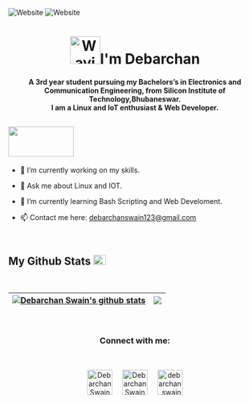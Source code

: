 ![Website](https://komarev.com/ghpvc/?username=djswain9&label=Profile%20views&color=0e75b6&style=flat)
![Website](https://img.shields.io/github/followers/djswain9?style=social)

<h1 align="center"><img src="https://media4.giphy.com/media/uL5P9fPUHmqwphj6Qy/giphy.gif?cid=ecf05e47qshbkmn8jnad1kk0z2n7oyhp90prg31k5rdpcgmh&rid=giphy.gif&ct=s" 
         alt="Waving hand animated gif"
         height="55"
         width="60" />I'm Debarchan
</h1>

<h4 align="center">
        A 3rd year student pursuing my Bachelors’s in Electronics and Communication Engineering, from Silicon Institute of Technology,Bhubaneswar.<br>
I am a Linux and IoT enthusiast & Web Developer.
</h4>




<h2> <img src="https://media4.giphy.com/media/ZbH8qLL8vHXBjrBuO7/giphy.gif?cid=ecf05e47mtc1ilybozms77jo6x0ltmk7dhgc5dyckvyz5sb0&rid=giphy.gif&ct=ts" height="60" width="130" /> </h2>


- 🔭 I’m currently working on my skills.

- 💬 Ask me about Linux and IOT.

- 🌱 I’m currently learning Bash Scripting and Web Develoment.

- 📫 Contact me here: debarchanswain123@gmail.com

<br>




<h2>My Github Stats <img src="https://media3.giphy.com/media/ZOKhyP4ai1guMHhwFB/giphy.gif?cid=ecf05e47jldu0czq7hzh6vxv694idc5bscx563lb0idptlno&rid=giphy.gif&ct=s" height="20" width="25" /></h2>
<br>
  
| <a href="https://github.com/anuraghazra/github-readme-stats"><img align="center" src="https://github-readme-stats.vercel.app/api?username=djswain9&show_icons=true&include_all_commits=true&theme=radical&hide_border=true" alt="Debarchan Swain's github stats" /></a> | <a href="https://github.com/anuraghazra/github-readme-stats"><img align="center" src="https://github-readme-stats.vercel.app/api/top-langs/?username=djswain9&layout=defult&theme=radical&hide_border=true" /></a> |
| ------------- | ------------- |
<br>




<h3 align="center">Connect with me:</h3>
<br>
<p align="center">
<a href="https://twitter.com/DebarchanSwain9" target="_blank"><img align="center" src="https://img.icons8.com/cute-clipart/64/000000/twitter.png" alt="DebarchanSwain9" height="50" width="50" /></a> &nbsp;&nbsp;&nbsp;
<a href="https://www.linkedin.com/in/debarchan-swain-0511a2191/" target="_blank"><img align="center" src="https://img.icons8.com/cute-clipart/64/000000/linkedin.png" alt="Debarchan Swain" height="50" width="50" /></a>&nbsp;&nbsp;&nbsp;&nbsp;
<a href="https://www.instagram.com/debarchan_swain/" target="_blank"><img align="center" src="https://img.icons8.com/cute-clipart/64/000000/instagram-new.png" alt="debarchan_swain" height="50" width="50" /></a>
</p>
